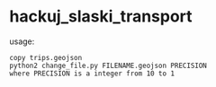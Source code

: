 # hackuj_slaski_transport
usage:
```
copy trips.geojson
python2 change_file.py FILENAME.geojson PRECISION
where PRECISION is a integer from 10 to 1
```
